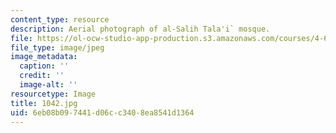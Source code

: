 ```yaml
---
content_type: resource
description: Aerial photograph of al-Salih Tala'i` mosque.
file: https://ol-ocw-studio-app-production.s3.amazonaws.com/courses/4-615-the-architecture-of-cairo-spring-2002/6eb08b097441d06cc3408ea8541d1364_1042.jpg
file_type: image/jpeg
image_metadata:
  caption: ''
  credit: ''
  image-alt: ''
resourcetype: Image
title: 1042.jpg
uid: 6eb08b09-7441-d06c-c340-8ea8541d1364
---
```

